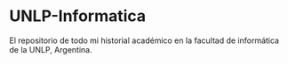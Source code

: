 # UNLP-Informatica
El repositorio de todo mi historial académico en la facultad de informática de la UNLP, Argentina.
